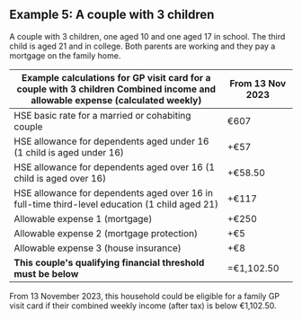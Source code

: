 ##  Example 5: A couple with 3 children

A couple with 3 children, one aged 10 and one aged 17 in school. The third
child is aged 21 and in college. Both parents are working and they pay a
mortgage on the family home.

Example calculations for GP visit card for a couple with 3 children  **Combined income and allowable expense (calculated weekly)** |  **From 13 Nov 2023**  
---|---  
HSE basic rate for a married or cohabiting couple  |  €607   
HSE allowance for dependents aged under 16 (1 child is aged under 16)  |  +€57   
HSE allowance for dependents aged over 16 (1 child is aged over 16)  |  +€58.50   
HSE allowance for dependents aged over 16 in full-time third-level education (1 child aged 21)  |  +€117   
Allowable expense 1 (mortgage)  |  +€250   
Allowable expense 2 (mortgage protection)  |  +€5   
Allowable expense 3 (house insurance)  |  +€8   
**This couple's qualifying financial threshold must be below** |  =€1,102.50   
  
From 13 November 2023, this household could be eligible for a family GP visit
card if their combined weekly income (after tax) is below €1,102.50.
